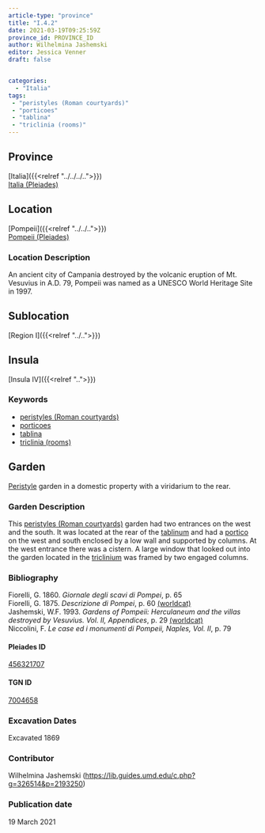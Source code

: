 ```yaml
---
article-type: "province"
title: "I.4.2"
date: 2021-03-19T09:25:59Z
province_id: PROVINCE_ID
author: Wilhelmina Jashemski
editor: Jessica Venner
draft: false


categories:
  - "Italia"
tags:
 - "peristyles (Roman courtyards)"
 - "porticoes"
 - "tablina"
 - "triclinia (rooms)"
---
```


## Province
[Italia]({{<relref "../../../..">}}) \
[Italia (Pleiades)](https://pleiades.stoa.org/places/1052)

## Location
[Pompeii]({{<relref "../../..">}}) \
[Pompeii (Pleiades)](https://pleiades.stoa.org/places/433032)


### Location Description
An ancient city of Campania destroyed by the volcanic eruption of Mt. Vesuvius in A.D. 79, Pompeii was named as a UNESCO World Heritage Site in 1997.

## Sublocation
[Region I]({{<relref "../..">}})
## Insula
[Insula IV]({{<relref "..">}})

### Keywords
- [peristyles (Roman courtyards)](http://vocab.getty.edu/page/aat/300080971)
- [porticoes](http://vocab.getty.edu/page/aat/300004145)
- [tablina](http://vocab.getty.edu/page/aat/300004180)
- [triclinia (rooms)](http://vocab.getty.edu/page/aat/300004359)

## Garden
[Peristyle](http://vocab.getty.edu/page/aat/300080971) garden in a domestic property with a viridarium  to the rear.

### Garden Description
This [peristyles (Roman courtyards)](http://vocab.getty.edu/page/aat/300080971) garden had two entrances on the west and the south. It was located at the rear of the [tablinum](http://vocab.getty.edu/page/aat/300004180) and had a [portico](http://vocab.getty.edu/page/aat/300004145) on the west and south enclosed by a low wall and supported by columns. At the west entrance there was a cistern. A large window that looked out into the garden located in the [triclinium](http://vocab.getty.edu/page/aat/300004359) was framed by two engaged columns.



### Bibliography

Fiorelli, G. 1860. *Giornale degli scavi di Pompei*, p. 65  
Fiorelli, G. 1875. *Descrizione di Pompei*, p. 60 [(worldcat)](https://www.worldcat.org/title/descrizione-di-pompei/oclc/9528380)    
Jashemski, W.F. 1993. *Gardens of Pompeii: Herculaneum and the villas destroyed by Vesuvius. Vol. II, Appendices*, p. 29 [(worldcat)](https://www.worldcat.org/title/gardens-of-pompeii-herculaneum-and-the-villas-destroyed-by-vesuvius-volume-2-appendices/oclc/222353569)  
Niccolini, F. *Le case ed i monumenti di Pompeii, Naples, Vol. II*, p. 79  


<!--#### Periodo ID-->

<!-- [PERIODO_ID](https://pleiades.stoa.org/places/PLEIADES_ID) -->

#### Pleiades ID
[456321707](https://pleiades.stoa.org/places/456321707)

#### TGN ID
[7004658](http://vocab.getty.edu/page/tgn/7004658)

###  Excavation Dates
Excavated 1869

### Contributor
Wilhelmina Jashemski (https://lib.guides.umd.edu/c.php?g=326514&p=2193250)


### Publication date
19 March 2021
<!-- Format: dd MONTH_NAME yyyy -->

<!-- DATE -->
